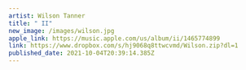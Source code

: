```yaml
---
artist: Wilson Tanner
title: " II"
new_image: /images/wilson.jpg
apple_link: https://music.apple.com/us/album/ii/1465774899
link: https://www.dropbox.com/s/hj9068q8ttwcvmd/Wilson.zip?dl=1
published_date: 2021-10-04T20:39:14.385Z
---
```

